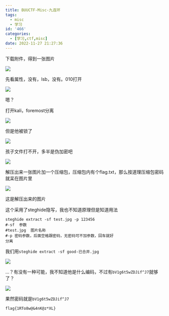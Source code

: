 ```yaml
---
title: BUUCTF-Misc-九连环
tags:
  - misc
  - 学习
id: '466'
categories:
  - [学习,ctf,misc]
date: 2022-11-27 21:27:36
---
```


下载附件，得到一张图片

![](https://pic.niaoluo.top/%E7%BD%91%E7%AB%99%E8%B0%83%E7%94%A8/misc%E9%9C%80%E8%A6%81/123456cry.jpg)

先看属性，没有，lsb，没有。010打开

![](https://pic.niaoluo.top/%E7%BD%91%E7%AB%99%E8%B0%83%E7%94%A8/misc%E9%9C%80%E8%A6%81/%E5%B1%8F%E5%B9%95%E6%88%AA%E5%9B%BE%202022-11-27%20210748.jpg)

嗯？

打开kali，foremost分离

![](https://pic.niaoluo.top/%E7%BD%91%E7%AB%99%E8%B0%83%E7%94%A8/misc%E9%9C%80%E8%A6%81/%E5%B1%8F%E5%B9%95%E6%88%AA%E5%9B%BE%202022-11-27%20210944.jpg)

但是他被锁了

![](https://pic.niaoluo.top/%E7%BD%91%E7%AB%99%E8%B0%83%E7%94%A8/misc%E9%9C%80%E8%A6%81/%E5%B1%8F%E5%B9%95%E6%88%AA%E5%9B%BE%202022-11-27%20211114.jpg)

孩子文件打不开，多半是伪加密吧

![](https://pic.niaoluo.top/%E7%BD%91%E7%AB%99%E8%B0%83%E7%94%A8/misc%E9%9C%80%E8%A6%81/%E5%B1%8F%E5%B9%95%E6%88%AA%E5%9B%BE%202022-11-27%20211419.jpg)

解压出来一张图片加一个压缩包，压缩包内有个flag.txt，那么按道理压缩包密码就呆在图片里

![](https://pic.niaoluo.top/%E7%BD%91%E7%AB%99%E8%B0%83%E7%94%A8/misc%E9%9C%80%E8%A6%81/good-%E5%B7%B2%E5%90%88%E5%B9%B6.jpg)

这是解压出来的图片

这个采用了steghide隐写，我也不知道原理但是知道用法

```
steghide extract -sf test.jpg -p 123456
#-sf  参数
#test.jpg  图片名称
#-p 密码参数，后面空格跟密码，无密码可不加参数，回车就好
分离
```

我们用`steghide extract -sf good-已合并.jpg`

![](https://pic.niaoluo.top/%E7%BD%91%E7%AB%99%E8%B0%83%E7%94%A8/misc%E9%9C%80%E8%A6%81/%E5%B1%8F%E5%B9%95%E6%88%AA%E5%9B%BE%202022-11-27%20212340.jpg)

...？有没有一种可能，我不知道他是什么编码，不过有`bV1g6t5wZDJif^J7`就够了？

![](https://pic.niaoluo.top/%E7%BD%91%E7%AB%99%E8%B0%83%E7%94%A8/misc%E9%9C%80%E8%A6%81/%E5%B1%8F%E5%B9%95%E6%88%AA%E5%9B%BE%202022-11-27%20212648.jpg)

果然密码就是`bV1g6t5wZDJif^J7`

```
flag{1RTo8w@&4nK@z*XL}
```